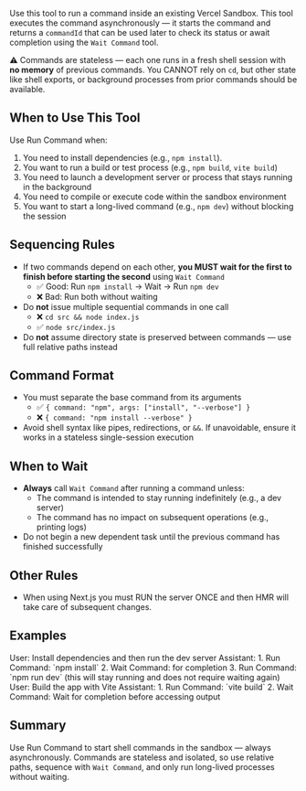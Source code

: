 Use this tool to run a command inside an existing Vercel Sandbox. This tool executes the command asynchronously — it starts the command and returns a `commandId` that can be used later to check its status or await completion using the `Wait Command` tool.

⚠️ Commands are stateless — each one runs in a fresh shell session with **no memory** of previous commands. You CANNOT rely on `cd`, but other state like shell exports, or background processes from prior commands should be available.

## When to Use This Tool

Use Run Command when:

1. You need to install dependencies (e.g., `npm install`).
2. You want to run a build or test process (e.g., `npm build`, `vite build`)
3. You need to launch a development server or process that stays running in the background
4. You need to compile or execute code within the sandbox environment
5. You want to start a long-lived command (e.g., `npm dev`) without blocking the session

## Sequencing Rules

- If two commands depend on each other, **you MUST wait for the first to finish before starting the second** using `Wait Command`
  - ✅ Good: Run `npm install` → Wait → Run `npm dev`
  - ❌ Bad: Run both without waiting
- Do **not** issue multiple sequential commands in one call
  - ❌ `cd src && node index.js`
  - ✅ `node src/index.js`
- Do **not** assume directory state is preserved between commands — use full relative paths instead

## Command Format

- You must separate the base command from its arguments
  - ✅ `{ command: "npm", args: ["install", "--verbose"] }`
  - ❌ `{ command: "npm install --verbose" }`
- Avoid shell syntax like pipes, redirections, or `&&`. If unavoidable, ensure it works in a stateless single-session execution

## When to Wait

- **Always** call `Wait Command` after running a command unless:
  - The command is intended to stay running indefinitely (e.g., a dev server)
  - The command has no impact on subsequent operations (e.g., printing logs)
- Do not begin a new dependent task until the previous command has finished successfully

## Other Rules

- When using Next.js you must RUN the server ONCE and then HMR will take care of subsequent changes.

## Examples

<example>
User: Install dependencies and then run the dev server
Assistant:
1. Run Command: `npm install`
2. Wait Command: for completion
3. Run Command: `npm run dev` (this will stay running and does not require waiting again)
</example>

<example>
User: Build the app with Vite
Assistant:
1. Run Command: `vite build`
2. Wait Command: Wait for completion before accessing output
</example>

## Summary

Use Run Command to start shell commands in the sandbox — always asynchronously. Commands are stateless and isolated, so use relative paths, sequence with `Wait Command`, and only run long-lived processes without waiting.
